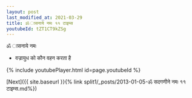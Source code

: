 ```yaml
---
layout: post
last_modified_at: 2021-03-29
title: ॐ ासनाये नमः ११ टाइम्स
youtubeId: tZT1CT9kZSg
---
```

 
 
 ॐ ासनाये नमः  
 
 -  वज्रायुध को कौन वहन करता है 
 
  
 
  
 
 
 
 
 
 


{% include youtubePlayer.html id=page.youtubeId %}
 
[Next]({{ site.baseurl }}{% link  split1/_posts/2013-01-05-ॐ सदगणीने नमः ११ टाइम्स.md%})
 
